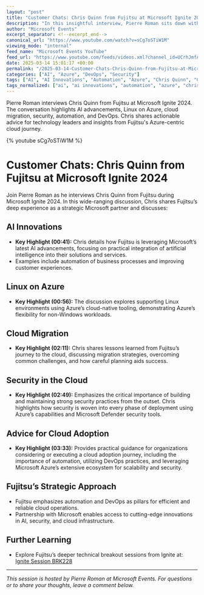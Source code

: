 ```yaml
---
layout: "post"
title: "Customer Chats: Chris Quinn from Fujitsu at Microsoft Ignite 2024"
description: "In this insightful interview, Pierre Roman sits down with Chris Quinn from Fujitsu at Microsoft Ignite 2024. The discussion explores Fujitsu's approach to key technology trends including AI innovation, Linux workloads on Azure, cloud migration strategies, and best practices for cloud security. Chris shares practical lessons from Fujitsu's long-term partnership with Microsoft and offers actionable advice for organizations adopting cloud technologies, with a special focus on automation, DevOps, and building secure, scalable platforms using Azure."
author: "Microsoft Events"
excerpt_separator: <!--excerpt_end-->
canonical_url: "https://www.youtube.com/watch?v=sCg7oSTiW1M"
viewing_mode: "internal"
feed_name: "Microsoft Events YouTube"
feed_url: "https://www.youtube.com/feeds/videos.xml?channel_id=UCrhJmfAGQ5K81XQ8_od1iTg"
date: 2025-03-14 15:01:17 +00:00
permalink: "/2025-03-14-Customer-Chats-Chris-Quinn-from-Fujitsu-at-Microsoft-Ignite-2024.html"
categories: ["AI", "Azure", "DevOps", "Security"]
tags: ["AI", "AI Innovations", "Automation", "Azure", "Chris Quinn", "Cloud Adoption", "Cloud Migration", "Cloud Security", "DevOps", "Fujitsu", "Linux On Azure", "Microsoft", "Microsoft Events", "Microsoft Ignite", "Microsoft Strategic Partner", "Security", "Security Best Practices", "Videos"]
tags_normalized: ["ai", "ai innovations", "automation", "azure", "chris quinn", "cloud adoption", "cloud migration", "cloud security", "devops", "fujitsu", "linux on azure", "microsoft", "microsoft events", "microsoft ignite", "microsoft strategic partner", "security", "security best practices", "videos"]
---
```


Pierre Roman interviews Chris Quinn from Fujitsu at Microsoft Ignite 2024. The conversation highlights AI advancements, Linux on Azure, cloud migration, security, automation, and DevOps. Chris shares actionable advice for technology leaders and insights from Fujitsu's Azure-centric cloud journey.<!--excerpt_end-->

{% youtube sCg7oSTiW1M %}

# Customer Chats: Chris Quinn from Fujitsu at Microsoft Ignite 2024

Join Pierre Roman as he interviews Chris Quinn from Fujitsu during Microsoft Ignite 2024. In this wide-ranging discussion, Chris shares Fujitsu’s deep experience as a strategic Microsoft partner and discusses:

## AI Innovations

- **Key Highlight (00:41):** Chris details how Fujitsu is leveraging Microsoft’s latest AI advancements, focusing on practical integration of artificial intelligence into their solutions and services.
- Examples include automation of business processes and improving customer experiences.

## Linux on Azure

- **Key Highlight (00:56):** The discussion explores supporting Linux environments using Azure’s cloud-native tooling, demonstrating Azure’s flexibility for non-Windows workloads.

## Cloud Migration

- **Key Highlight (02:11):** Chris shares lessons learned from Fujitsu’s journey to the cloud, discussing migration strategies, overcoming common challenges, and how careful planning aids success.

## Security in the Cloud

- **Key Highlight (02:49):** Emphasizes the critical importance of building and maintaining strong security practices from the outset. Chris highlights how security is woven into every phase of deployment using Azure’s capabilities and Microsoft Defender security tools.

## Advice for Cloud Adoption

- **Key Highlight (03:33):** Provides practical guidance for organizations considering or executing a cloud adoption journey, including the importance of automation, utilizing DevOps practices, and leveraging Microsoft Azure’s extensive ecosystem for scalability and security.

## Fujitsu’s Strategic Approach

- Fujitsu emphasizes automation and DevOps as pillars for efficient and reliable cloud operations.
- Partnership with Microsoft enables access to cutting-edge innovations in AI, security, and cloud infrastructure.

## Further Learning

- Explore Fujitsu’s deeper technical breakout sessions from Ignite at: [Ignite Session BRK228](https://ignite.microsoft.com/en-US/sessions/BRK228)

---

*This session is hosted by Pierre Roman at Microsoft Events. For questions or to share your thoughts, leave a comment below.*
